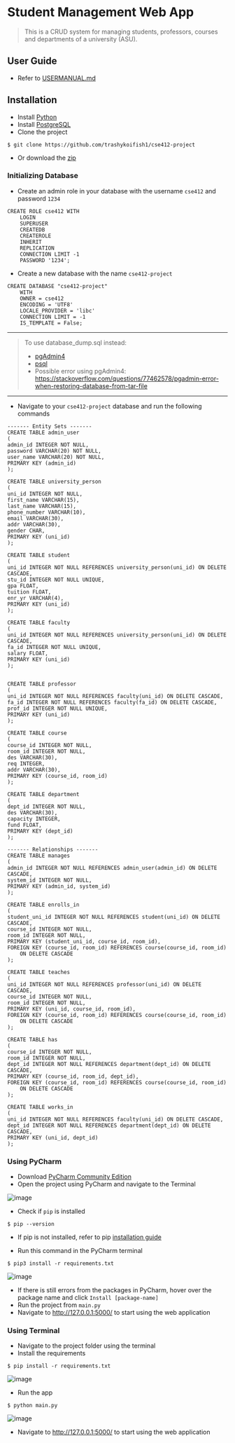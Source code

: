 # Student Management Web App
> This is a CRUD system for managing students, professors, courses and departments of a university (ASU).

## User Guide
- Refer to [USERMANUAL.md](USERMANUAL.md)
## Installation
- Install [Python](https://www.python.org/downloads/)
- Install [PostgreSQL](https://www.postgresql.org/download/)
- Clone the project
```
$ git clone https://github.com/trashykoifish1/cse412-project
```
- Or download the [zip](https://github.com/trashykoifish1/cse412-project/archive/refs/heads/main.zip)

### Initializing Database
- Create an admin role in your database with the username `cse412` and password `1234`
```
CREATE ROLE cse412 WITH
	LOGIN
	SUPERUSER
	CREATEDB
	CREATEROLE
	INHERIT
	REPLICATION
	CONNECTION LIMIT -1
	PASSWORD '1234';
```
- Create a new database with the name `cse412-project`
```
CREATE DATABASE "cse412-project"
    WITH
    OWNER = cse412
    ENCODING = 'UTF8'
    LOCALE_PROVIDER = 'libc'
    CONNECTION LIMIT = -1
    IS_TEMPLATE = False;
```
---
> To use database_dump.sql instead:
> - [pgAdmin4](https://www.pgadmin.org/docs/pgadmin4/development/restore_dialog.html)
> - [psql](https://www.postgresql.org/docs/8.0/backup.html)
> - Possible error using pgAdmin4: https://stackoverflow.com/questions/77462578/pgadmin-error-when-restoring-database-from-tar-file
---
- Navigate to your `cse412-project` database and run the following commands
```
------- Entity Sets -------
CREATE TABLE admin_user
(
admin_id INTEGER NOT NULL,
password VARCHAR(20) NOT NULL,
user_name VARCHAR(20) NOT NULL,
PRIMARY KEY (admin_id)
);

CREATE TABLE university_person
(
uni_id INTEGER NOT NULL,
first_name VARCHAR(15),
last_name VARCHAR(15),
phone_number VARCHAR(10),
email VARCHAR(30),
addr VARCHAR(30),
gender CHAR,
PRIMARY KEY (uni_id)
);

CREATE TABLE student
(
uni_id INTEGER NOT NULL REFERENCES university_person(uni_id) ON DELETE CASCADE,
stu_id INTEGER NOT NULL UNIQUE,
gpa FLOAT,
tuition FLOAT,
enr_yr VARCHAR(4),
PRIMARY KEY (uni_id)
);

CREATE TABLE faculty
(
uni_id INTEGER NOT NULL REFERENCES university_person(uni_id) ON DELETE CASCADE,
fa_id INTEGER NOT NULL UNIQUE,
salary FLOAT,
PRIMARY KEY (uni_id)
);


CREATE TABLE professor
(
uni_id INTEGER NOT NULL REFERENCES faculty(uni_id) ON DELETE CASCADE,
fa_id INTEGER NOT NULL REFERENCES faculty(fa_id) ON DELETE CASCADE,
prof_id INTEGER NOT NULL UNIQUE,
PRIMARY KEY (uni_id)
);

CREATE TABLE course
(
course_id INTEGER NOT NULL,
room_id INTEGER NOT NULL,
des VARCHAR(30),
req INTEGER,
addr VARCHAR(30),
PRIMARY KEY (course_id, room_id)
);

CREATE TABLE department
(
dept_id INTEGER NOT NULL,
des VARCHAR(30),
capacity INTEGER,
fund FLOAT,
PRIMARY KEY (dept_id)
);

------- Relationships -------
CREATE TABLE manages
(
admin_id INTEGER NOT NULL REFERENCES admin_user(admin_id) ON DELETE CASCADE,
system_id INTEGER NOT NULL,
PRIMARY KEY (admin_id, system_id)
);

CREATE TABLE enrolls_in
(
student_uni_id INTEGER NOT NULL REFERENCES student(uni_id) ON DELETE CASCADE,
course_id INTEGER NOT NULL,
room_id INTEGER NOT NULL,
PRIMARY KEY (student_uni_id, course_id, room_id),
FOREIGN KEY (course_id, room_id) REFERENCES course(course_id, room_id)
	ON DELETE CASCADE
);

CREATE TABLE teaches
(
uni_id INTEGER NOT NULL REFERENCES professor(uni_id) ON DELETE CASCADE,
course_id INTEGER NOT NULL,
room_id INTEGER NOT NULL,
PRIMARY KEY (uni_id, course_id, room_id),
FOREIGN KEY (course_id, room_id) REFERENCES course(course_id, room_id)
	ON DELETE CASCADE
);

CREATE TABLE has
(
course_id INTEGER NOT NULL,
room_id INTEGER NOT NULL,
dept_id INTEGER NOT NULL REFERENCES department(dept_id) ON DELETE CASCADE,
PRIMARY KEY (course_id, room_id, dept_id),
FOREIGN KEY (course_id, room_id) REFERENCES course(course_id, room_id)	
	ON DELETE CASCADE
);

CREATE TABLE works_in
(
uni_id INTEGER NOT NULL REFERENCES faculty(uni_id) ON DELETE CASCADE,
dept_id INTEGER NOT NULL REFERENCES department(dept_id) ON DELETE CASCADE,
PRIMARY KEY (uni_id, dept_id)
);
```


### Using PyCharm
- Download [PyCharm Community Edition](https://www.jetbrains.com/pycharm/download/?section=windows)
- Open the project using PyCharm and navigate to the Terminal

![image](https://github.com/trashykoifish1/cse412-project/assets/112349723/93d164c4-9576-4ada-8139-fcc4e98ba8d1)

- Check if `pip` is installed

```
$ pip --version
```

- If pip is not installed, refer to pip [installation guide](https://pip.pypa.io/en/stable/installation/)

- Run this command in the PyCharm terminal

```
$ pip3 install -r requirements.txt
```

![image](https://github.com/trashykoifish1/cse412-project/assets/112349723/cb4a0c23-1d6c-4744-abe0-6a73380eec57)

- If there is still errors from the packages in PyCharm, hover over the package name and click `Install [package-name]`
- Run the project from `main.py`
- Navigate to http://127.0.0.1:5000/ to start using the web application
  
### Using Terminal
- Navigate to the project folder using the terminal
- Install the requirements
```
$ pip install -r requirements.txt
```

![image](https://github.com/trashykoifish1/cse412-project/assets/112349723/4f892a26-103e-46c5-9326-ead97f3c64ba)

- Run the app
```
$ python main.py
```
![image](https://github.com/trashykoifish1/cse412-project/assets/112349723/1e501968-324f-442b-a155-85626f625e35)

- Navigate to http://127.0.0.1:5000/ to start using the web application

